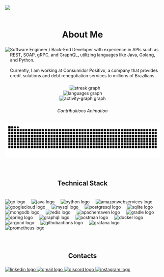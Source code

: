 <img align="left" src="https://visitor-badge.laobi.icu/badge?page_id=NayronFerreira.NayronFerreira&left_color=midnightblue&right_color=black"  />

###

<br clear="both">

<h1 align="center">About Me</h1>

###

<img align="left" height="125" src="https://media3.giphy.com/media/v1.Y2lkPTc5MGI3NjExaGh6Nnl1bWN0bTk2dXB4YmplNnV6M2piYWxhcGgzeGdrZDVkbnNzdCZlcD12MV9pbnRlcm5hbF9naWZfYnlfaWQmY3Q9Zw/bGgsc5mWoryfgKBx1u/giphy.webp"  />

###

<p align="left">Software Engineer / Back-End Developer with experience in APIs such as REST, SOAP, gRPC, and GraphQL, utilizing languages like Java, Golang, and Python.<br><br>Currently, I am working at Consumidor Positivo, a company that provides credit solutions and debt renegotiation services to millions of Brazilians.</p>

###

<div align="center">
  <img src="https://streak-stats.demolab.com?user=NayronFerreira&locale=en&mode=daily&theme=chartreuse-dark&hide_border=false&border_radius=5&date_format=M%20j%5B,%20Y%5D&order=3" height="200" alt="streak graph" /> <br>
  <img src="https://github-readme-stats.vercel.app/api/top-langs?username=NayronFerreira&locale=en&hide_title=true&layout=compact&card_width=320&langs_count=6&theme=chartreuse-dark&hide_border=false&order=2" height="175" alt="languages graph" /> <br>
  <img src="https://github-readme-activity-graph.vercel.app/graph?username=NayronFerreira&radius=16&theme=chartreuse-dark&area=true&order=5&hide_border=false&hide_title=false" height="343" alt="activity-graph graph"  />
</div>

###

<h6 align="center">Contribuitions Animation</h6>

###

<img src="https://raw.githubusercontent.com/NayronFerreira/NayronFerreira/output/snake.svg" alt="Snake animation" />

###

<br clear="both">

<h2 align="center">Technical Stack</h2>

###

<br clear="both">

<div align="left">
  <img src="https://cdn.simpleicons.org/go/00ADD8" height="40" alt="go logo"  />
  <img width="12" />
  <img src="https://cdn.jsdelivr.net/gh/devicons/devicon/icons/java/java-original-wordmark.svg" height="40" alt="java logo"  />
  <img width="12" />
  <img src="https://cdn.jsdelivr.net/gh/devicons/devicon/icons/python/python-original-wordmark.svg" height="40" alt="python logo"  />
  <img width="12" />
  <img src="https://skillicons.dev/icons?i=aws" height="40" alt="amazonwebservices logo"  />
  <img width="12" />
  <img src="https://skillicons.dev/icons?i=gcp" height="40" alt="googlecloud logo"  />
  <img width="12" />
  <img src="https://cdn.simpleicons.org/mysql/4479A1" height="40" alt="mysql logo"  />
  <img width="12" />
  <img src="https://cdn.jsdelivr.net/gh/devicons/devicon/icons/postgresql/postgresql-original-wordmark.svg" height="40" alt="postgresql logo"  />
  <img width="12" />
  <img src="https://skillicons.dev/icons?i=sqlite" height="40" alt="sqlite logo"  />
  <img width="12" />
  <img src="https://cdn.jsdelivr.net/gh/devicons/devicon/icons/mongodb/mongodb-plain-wordmark.svg" height="40" alt="mongodb logo"  />
  <img width="12" />
  <img src="https://cdn.jsdelivr.net/gh/devicons/devicon/icons/redis/redis-original-wordmark.svg" height="40" alt="redis logo"  />
  <img width="12" />
  <img src="https://cdn.simpleicons.org/apachemaven/C71A36" height="40" alt="apachemaven logo"  />
  <img width="12" />
  <img src="https://cdn.jsdelivr.net/gh/devicons/devicon/icons/gradle/gradle-original.svg" height="40" alt="gradle logo"  />
  <img width="12" />
  <img src="https://cdn.jsdelivr.net/gh/devicons/devicon/icons/spring/spring-original-wordmark.svg" height="40" alt="spring logo"  />
  <img width="12" />
  <img src="https://cdn.jsdelivr.net/gh/devicons/devicon/icons/graphql/graphql-plain-wordmark.svg" height="40" alt="graphql logo"  />
  <img width="12" />
  <img src="https://skillicons.dev/icons?i=postman" height="40" alt="postman logo"  />
  <img width="12" />
  <img src="https://skillicons.dev/icons?i=docker" height="40" alt="docker logo"  />
  <img width="12" />
  <img src="https://cdn.jsdelivr.net/gh/devicons/devicon/icons/argocd/argocd-original.svg" height="40" alt="argocd logo"  />
  <img width="12" />
  <img src="https://cdn.simpleicons.org/githubactions/2088FF" height="40" alt="githubactions logo"  />
  <img width="12" />
  <img src="https://skillicons.dev/icons?i=grafana" height="40" alt="grafana logo"  />
  <img width="12" />
  <img src="https://cdn.simpleicons.org/prometheus/E6522C" height="40" alt="prometheus logo"  />
</div>

###

<br clear="both">

<h2 align="center">Contacts</h2>

###

<div align="left">
  <a href="https://www.linkedin.com/in/nayron-ferreira/" target="_blank">
    <img src="https://raw.githubusercontent.com/maurodesouza/profile-readme-generator/master/src/assets/icons/social/linkedin/default.svg" width="52" height="40" alt="linkedin logo"  />
  </a>
  <a href="mailto:nayronferreiradev@gmail.com" target="_blank">
    <img src="https://raw.githubusercontent.com/maurodesouza/profile-readme-generator/master/src/assets/icons/social/gmail/default.svg" width="52" height="40" alt="gmail logo"  />
  </a>
  <a href="https://discord.com/channels/@nayrondev" target="_blank">
    <img src="https://raw.githubusercontent.com/maurodesouza/profile-readme-generator/master/src/assets/icons/social/discord/default.svg" width="52" height="40" alt="discord logo"  />
  </a>
  <a href="https://www.instagram.com/nayronferreira?utm_source=qr&igsh=MW1lMHVsYXd2azd5bQ==" target="_blank">
    <img src="https://raw.githubusercontent.com/maurodesouza/profile-readme-generator/master/src/assets/icons/social/instagram/default.svg" width="52" height="40" alt="instagram logo"  />
  </a>
</div>

###
